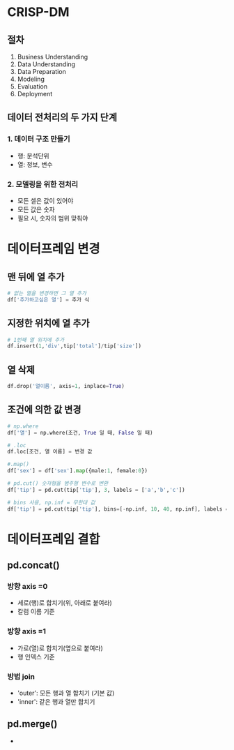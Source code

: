 
# CRISP-DM
## 절차
1. Business Understanding
2. Data Understanding
3. Data Preparation
4. Modeling
5. Evaluation
6. Deployment


## 데이터 전처리의 두 가지 단계
### 1. 데이터 구조 만들기
- 행: 분석단위
- 열: 정보, 변수
### 2. 모델링을 위한 전처리
- 모든 셀은 값이 있어야
- 모든 값은 숫자
- 필요 시, 숫자의 범위 맞춰야



# 데이터프레임 변경

## 맨 뒤에 열 추가
```python
# 없는 열을 변경하면 그 열 추가
df['추가하고싶은 열'] = 추가 식
```

## 지정한 위치에 열 추가
```python
# 1번째 열 위치에 추가
df.insert(1,'div',tip['total']/tip['size'])
```

## 열 삭제
```python
df.drop('열이름', axis=1, inplace=True)
```

## 조건에 의한 값 변경

```python
# np.where
df['열'] = np.where(조건, True 일 때, False 일 때)

# .loc
df.loc[조건, 열 이름] = 변경 값

#.map()
df['sex'] = df['sex'].map({male:1, female:0})

# pd.cut() 숫자형을 범주형 변수로 변환
df['tip'] = pd.cut(tip['tip'], 3, labels = ['a','b','c'])

# bins 사용, np.inf = 무한대 값
df['tip'] = pd.cut(tip['tip'], bins=[-np.inf, 10, 40, np.inf], labels = ['a','b','c'])


```


# 데이터프레임 결합

## pd.concat()
### 방향 axis =0
- 세로(행)로 합치기(위, 아래로 붙여라)
- 칼럼 이름 기준
### 방향 axis =1
- 가로(열)로 합치기(옆으로 붙여라)
- 행 인덱스 기준
### 방법 join
- 'outer': 모든 행과 열 합치기 (기본 값)
- 'inner': 같은 행과 열만 합치기



## pd.merge()
- 